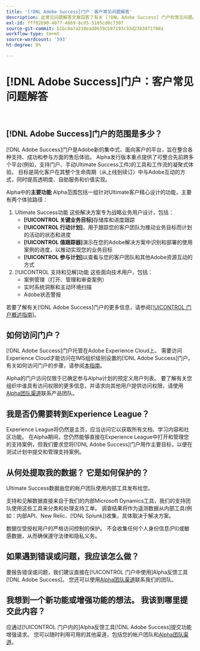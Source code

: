 ```yaml
---
title: '[!DNL Adobe Success]门户：客户常见问题解答'
description: 此常见问题解答文章回答了有关 [!DNL Adobe Success] 门户的常见问题。
exl-id: fff82b90-4077-4669-8cd5-5105cd0c7307
source-git-commit: b1bc0a7a210ead0639cb87193c93d23b38f1f08a
workflow-type: tm+mt
source-wordcount: '593'
ht-degree: 0%

---
```


# [!DNL Adobe Success]门户：客户常见问题解答

 
## [!DNL Adobe Success]门户的范围是多少？

[!DNL Adobe Success]门户是Adobe新的集中式、面向客户的平台，旨在整合各种支持、成功和参与方面的售后体验。 Alpha发行版本重点提供了可整合先前跨多个平台(例如，支持门户、手动Ultimate Success工件)的工具和工作流的凝聚式体验。 目标是简化客户在其整个生命周期（从上线到续订）中与Adobe互动的方式，同时提高透明度、自助服务和价值实现。

Alpha中的&#x200B;**主要功能**
Alpha范围包括一组针对Ultimate客户精心设计的功能，主要有两个体验路径：
1. Ultimate Success功能
这些解决方案专为战略业务用户设计，包括：
   * **[!UICONTROL 关键业务目标]**&#x200B;存储库和进度跟踪
   * **[!UICONTROL 行动计划]**，用于跟踪您的客户团队为推动业务目标而计划的活动的状态和进度
   * **[!UICONTROL 值跟踪器]**&#x200B;演示在您的Adobe解决方案中识别和部署的使用案例的进度，以推动实现您的业务目标
   * **[!UICONTROL 参与计划]**&#x200B;以查看与您的客户团队和其他Adobe资源互动的方式
1. [!UICONTROL 支持和见解]功能
这些面向技术用户，包括：
   * 案例管理（打开、管理和审查案例）
   * 实时系统洞察和主动环境扫描
   * Adobe状态警报

若要了解有关[!DNL Adobe Success]门户的更多信息，请参阅[[!UICONTROL 门户概述指南]](/help/adobe-success-portal/adobe-success-portal-introduction.md)。

## 如何访问门户？

[!DNL Adobe Success]门户托管在Adobe Experience Cloud上。 需要访问Experience Cloud才能访问在IMS组织级别设置的[!DNL Adobe Success]门户。 有关如何访问门户的步骤，请参阅[本指南](/help/adobe-success-portal/access-to-the-adobe-success-portal.md)。

Alpha的门户访问仅限于已确定参与Alpha计划的预定义用户列表。 要了解有关您组织中谁具有访问权限的更多信息，并请求向其他用户提供访问权限，请使用[Alpha团队渠道](https://teams.microsoft.com/l/channel/19:h-GcuAZs9uF05rervqTdx2U27ohYINuRUIfbMte9B-U1@thread.tacv2/General?groupId=02b87789-3475-47e4-94c1-0981f63ae89f&tenantId=fa7b1b5a-7b34-4387-94ae-d2c178decee1)联系产品团队。

## 我是否仍需要转到Experience League？

Experience League将仍然是主页，应当访问它以获取所有文档、学习内容和社区功能。 在Alpha期间，您仍然能够直接在Experience League中打开和管理您的支持案例，但我们要求您将[!DNL Adobe Success]门户用作主要目标，以便在测试计划中提交和管理支持案例。

## 从何处提取我的数据？ 它是如何保护的？

Ultimate Success数据由您的帐户团队使用内部工具发布给您。

支持和见解数据直接来自于我们的内部Microsoft Dynamics工具，我们的支持团队使用这些工具来分类和处理支持工单。 调查结果将作为遥测数据从内部工具(例如：内部API、New Relic、[!DNL Splunk])收集，具体取决于解决方案。

数据仅受授权用户的严格访问控制的保护。 不会收集任何个人身份信息(PII)或敏感数据，从而确保遵守法律和隐私义务。

## 如果遇到错误或问题，我应该怎么做？

要报告错误或问题，我们建议直接在[!UICONTROL 门户中使用]Alpha反馈工具[!DNL Adobe Success]。 您还可以使用[Alpha团队渠道](https://teams.microsoft.com/l/channel/19:h-GcuAZs9uF05rervqTdx2U27ohYINuRUIfbMte9B-U1@thread.tacv2/General?groupId=02b87789-3475-47e4-94c1-0981f63ae89f&tenantId=fa7b1b5a-7b34-4387-94ae-d2c178decee1)联系我们的团队。

## 我想到一个新功能或增强功能的想法。 我该到哪里提交此内容？

应通过[!UICONTROL 门户内的]Alpha反馈工具[!DNL Adobe Success]提交功能增强请求。 您可以随时利用可用的其他渠道，包括您的帐户团队和[Alpha团队渠道](https://teams.microsoft.com/l/channel/19:h-GcuAZs9uF05rervqTdx2U27ohYINuRUIfbMte9B-U1@thread.tacv2/General?groupId=02b87789-3475-47e4-94c1-0981f63ae89f&tenantId=fa7b1b5a-7b34-4387-94ae-d2c178decee1)。
